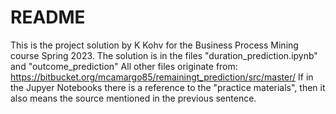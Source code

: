 # README #

This is the project solution by K Kohv for the Business Process Mining course Spring 2023. The solution is in the files "duration_prediction.ipynb" and "outcome_prediction" All other files originate from: https://bitbucket.org/mcamargo85/remainingt_prediction/src/master/ If in the Jupyer Notebooks there is a reference to the "practice materials", then it also means the source mentioned in the previous sentence.